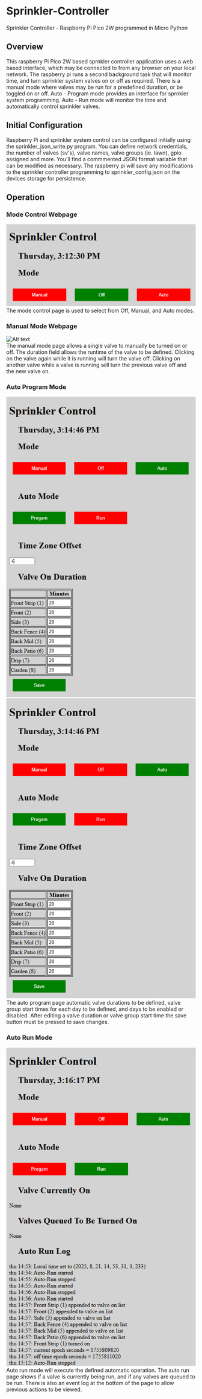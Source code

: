# Sprinkler-Controller
Sprinkler Controller - Raspberry Pi Pico 2W programmed in Micro Python
## Overview
This raspberry Pi Pico 2W based sprnkler controller application uses a web based interface, which may be connected to from any browser on your local network. The raspberry pi runs a second background task that will monitor time, and turn sprinkler system valves on or off as required. There is a manual mode where valves may be run for a predefined duration, or be toggled on or off. Auto - Program mode provides an interface for sprnkler system programming. Auto - Run mode will monitor the time and automatically control sprinkler valves.
## Initial Configuration
Raspberry Pi and sprinkler system control can be configured initially using the sprinkler_json_write.py program. You can define network credentials, the number of valves (sv's), valve names, valve groups (ie. lawn), gpio assigned and more. You'll find a commmented JSON format variable that can be modified as necessary. The raspberry pi will save any modifications to the sprinkler controller programming to sprinkler_config.json on the devices storage for persistence. 
## Operation
### Mode Control Webpage
![Alt text](assets/images/mode_control_page.png?raw=true "Mode Control")<br>
The mode control page is used to select from Off, Manual, and Auto modes.
### Manual Mode Webpage
![Alt text](assets/images/manual_mode_page.png?raw=true "Manual Mode")<br>
The manual mode page allows a single valve to manually be turned on or off. The duration field allows the runtime of the valve to be defined. Clicking on the valve again while it is running will turn the valve off. Clicking on another valve while a valve is running will turn the previous valve off and the new valve on.
### Auto Program Mode
![Alt text](assets/images/auto_program_page_1_of_2.png?raw=true "Auto Program 1 of 2")<br>
![Alt text](assets/images/auto_program_page_1_of_2.png?raw=true "Auto Program 2 of 2")<br>
The auto program page automatic valve durations to be defined, valve group start times for each day to be defined, and days to be enabled or disabled. After editing a valve duration or valve group start time the save button must be pressed to save changes.
### Auto Run Mode
![Alt text](assets/images/auto_run_page.png?raw=true "Auto Run")<br>
Auto run mode will execute the defined automatic operation. The auto run page shows if a valve is currently being run, and if any valves are queued to be run. There is also an event log at the bottom of the page to allow previous actions to be viewed.

